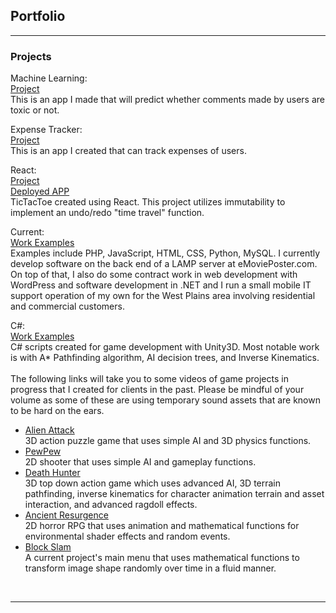 ## Portfolio

---

### Projects

Machine Learning:
<br>
<a href="https://github.com/CelticJasen/myMLApp">Project</a>
<br>
This is an app I made that will predict whether comments made by users are toxic or not.
<br>

Expense Tracker:
<br>
<a href="https://github.com/CelticJasen/ExpenseApp">Project</a>
<br>
This is an app I created that can track expenses of users.
<br>

React:
<br>
<a href="https://github.com/CelticJasen/tictacreact">Project</a>
<br>
<a href="https://celticjasen.github.io/tictacreact/">Deployed APP</a>
<br>
TicTacToe created using React. This project utilizes immutability to implement an undo/redo "time travel" function.

Current:
<br>
<a href="https://github.com/CelticJasen/workexamples">Work Examples</a>
<br>
Examples include PHP, JavaScript, HTML, CSS, Python, MySQL. I currently develop software on the back end of a LAMP server at eMoviePoster.com. On top of that, I also do some contract work in web development with WordPress and software development in .NET and I run a small mobile IT support operation of my own for the West Plains area involving residential and commercial customers.
<br>

C#:
<br>
<a href="https://github.com/CelticJasen/gamescripts">Work Examples</a>
<br>
C# scripts created for game development with Unity3D. Most notable work is with A* Pathfinding algorithm, AI decision trees, and Inverse Kinematics.
<br>
<br>
The following links will take you to some videos of game projects in progress that I created for clients in the past. Please be mindful of your volume as some of these are using temporary sound assets that are known to be hard on the ears.
<br>
<ul>
<li><a href="https://www.youtube.com/watch?v=Ad5kyo9E6wQ">Alien Attack</a></li> 3D action puzzle game that uses simple AI and 3D physics functions.
<li><a href="https://www.youtube.com/watch?v=EK3wAYb5FDY">PewPew</a></li> 2D shooter that uses simple AI and gameplay functions.
<li><a href="https://www.youtube.com/watch?v=MbScYCEf8Vg">Death Hunter</a></li> 3D top down action game which uses advanced AI, 3D terrain pathfinding, inverse kinematics for character animation terrain and asset interaction, and advanced ragdoll effects.
<li><a href="https://www.youtube.com/watch?v=xMxMO6559Fk">Ancient Resurgence</a></li> 2D horror RPG that uses animation and mathematical functions for environmental shader effects and random events.
<li><a href="https://www.youtube.com/watch?v=ipw4t_Pwjrc">Block Slam</a></li> A current project's main menu that uses mathematical functions to transform image shape randomly over time in a fluid manner.
</ul>
<br>

---
